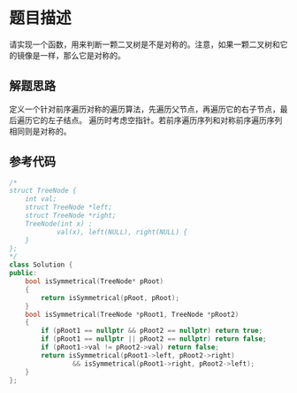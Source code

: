 # 题目描述

请实现一个函数，用来判断一颗二叉树是不是对称的。注意，如果一颗二叉树和它的镜像是一样，那么它是对称的。

## 解题思路

定义一个针对前序遍历对称的遍历算法，先遍历父节点，再遍历它的右子节点，最后遍历它的左子结点。
遍历时考虑空指针。若前序遍历序列和对称前序遍历序列相同则是对称的。

## 参考代码

```cpp
/*
struct TreeNode {
    int val;
    struct TreeNode *left;
    struct TreeNode *right;
    TreeNode(int x) :
            val(x), left(NULL), right(NULL) {
    }
};
*/
class Solution {
public:
    bool isSymmetrical(TreeNode* pRoot)
    {
        return isSymmetrical(pRoot, pRoot);
    }
    bool isSymmetrical(TreeNode *pRoot1, TreeNode *pRoot2)
    {
        if (pRoot1 == nullptr && pRoot2 == nullptr) return true;
        if (pRoot1 == nullptr || pRoot2 == nullptr) return false;
        if (pRoot1->val != pRoot2->val) return false;
        return isSymmetrical(pRoot1->left, pRoot2->right)
                && isSymmetrical(pRoot1->right, pRoot2->left);
    }
};
```

